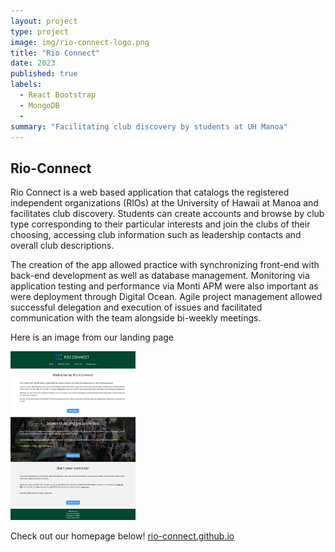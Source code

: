 ```yaml
---
layout: project
type: project
image: img/rio-connect-logo.png
title: "Rio Connect"
date: 2023
published: true
labels:
  - React Bootstrap
  - MongoDB
  - 
summary: "Facilitating club discovery by students at UH Manoa"
---
```


## Rio-Connect

Rio Connect is a web based application that catalogs the registered independent organizations (RIOs) at the University of Hawaii at Manoa and facilitates club discovery. Students can create accounts and browse by club type corresponding to their particular interests and join the clubs of their choosing, accessing club information such as leadership contacts and overall club descriptions. 

The creation of the app allowed practice with synchronizing front-end with back-end development as well as database management. Monitoring via application testing and performance via Monti APM were also important as were deployment through Digital Ocean. Agile project management allowed successful delegation and execution of issues and facilitated communication with the team alongside bi-weekly meetings. 

Here is an image from our landing page


<div class="text-center p-4">
  <img width="200px" src="../img/landing-page-2.png" class="img-thumbnail" >
</div>

Check out our homepage below!
[rio-connect.github.io](https://rio-connect.github.io/)

